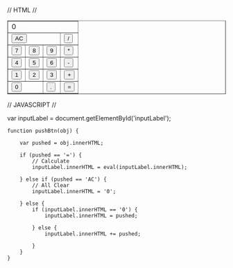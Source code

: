 // HTML //
<!DOCTYPE HTML>
<html lang="en">
<head>
<meta charset="utf-8">
<title>A Simple Calculator</title>

</head>
<body>
<div class="container">
    <table border="1" cellspacing="0">
        <tr>
            <td colspan="4" id="inputLabel">0</td>
        </tr>
        <tr>
            <td colspan="3"><button onclick="pushBtn(this);">AC</button></td>
            <td><button onclick="pushBtn(this);">/</button></td>
        </tr>
        <tr>
            <td><button onclick="pushBtn(this);">7</button></td>
            <td><button onclick="pushBtn(this);">8</button></td>
            <td><button onclick="pushBtn(this);">9</button></td>
            <td><button onclick="pushBtn(this);">*</button></td>
        </tr>
        <tr>
            <td><button onclick="pushBtn(this);">4</button></td>
            <td><button onclick="pushBtn(this);">5</button></td>
            <td><button onclick="pushBtn(this);">6</button></td>
            <td><button onclick="pushBtn(this);">-</button></td>
        </tr>
        <tr>
            <td><button onclick="pushBtn(this);">1</button></td>
            <td><button onclick="pushBtn(this);">2</button></td>
            <td><button onclick="pushBtn(this);">3</button></td>
            <td><button onclick="pushBtn(this);">+</button></td>
        </tr>
        <tr>
            <td colspan="2"><button onclick="pushBtn(this);">0</button></td>
            <td><button onclick="pushBtn(this);">.</button></td>
            <td><button onclick="pushBtn(this);">=</button></td>
        </tr>
    </table>
</div>
</body>
</html>


// JAVASCRIPT //

var inputLabel = document.getElementById('inputLabel');
     
    function pushBtn(obj) {
         
        var pushed = obj.innerHTML;
         
        if (pushed == '=') {
            // Calculate
            inputLabel.innerHTML = eval(inputLabel.innerHTML);
             
        } else if (pushed == 'AC') {
            // All Clear
            inputLabel.innerHTML = '0';
             
        } else {
            if (inputLabel.innerHTML == '0') {
                inputLabel.innerHTML = pushed;
                 
            } else {
                inputLabel.innerHTML += pushed;
                 
            }
        }
    }
